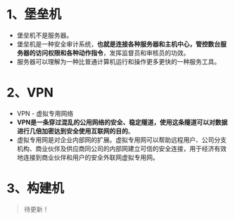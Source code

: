 



# 1、堡垒机

- 堡垒机不是服务器。
- 堡垒机是一种安全审计系统，**也就是连接各种服务器和主机中心，管控数台服务器的访问权限和各种动作指令**，发挥监督员和审核员的功效。
- 服务器可以理解为一种比普通计算机运行和操作更多更快的一种服务工具。







# 2、VPN

- VPN - 虚拟专用网络
- **VPN是一条穿过混乱的公用网络的安全、稳定隧道，使用这条隧道可以对数据进行几倍加密达到安全使用互联网的目的**。
- 虚拟专用网是对企业内部网的扩展。虚拟专用网可以帮助远程用户、公司分支机构、商业伙伴及供应商同公司的内部网建立可信的安全连接，用于经济有效地连接到商业伙伴和用户的安全外联网虚拟专用网。





# 3、构建机

> 待更新！















































